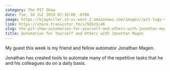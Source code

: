 ```yaml
---
category: The PIT Show
date: Tue, 16 Jul 2019 07:10:00 -0700
image: https://kjaymiller.s3-us-west-2.amazonaws.com/images//pit-logo-v5.jpg
link: https://share.transistor.fm/s/92b21c46
slug: the-pit-show-automation-for-yourself-and-others-with-jonathan-magen
title: Automation for Yourself and Others with Jonathan Magen
---
```


<p>My guest this week is my friend and fellow automator Jonathan Magen.</p><p>Jonathan has created tools to automate many of the repetitive tasks that he and his colleagues do on a daily basis. </p>